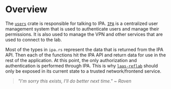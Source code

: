 # Overview

The [`users`] crate is responsible for talking to IPA.
[`IPA`] is a centralized user management system that is used to authenticate users and manage their permissions.
It is also used to manage the VPN and other services that are used to connect to the lab.

Most of the types in `ipa.rs` represent the data that is returned from the IPA API. Then each of the
functions hit the IPA API and return data for use in the rest of the application. At this point, the
only authorization and authentication is performed through IPA. This is why [`laas-reflab`]
should only be exposed in its current state to a trusted network/frontend service.

> _"I'm sorry this exists, I'll do better next time." ~ Raven_

[`users`]: self
[`IPA`]: https://www.freeipa.org/page/Main_Page
[`laas-reflab`]: ../laas_reflab/index.html
